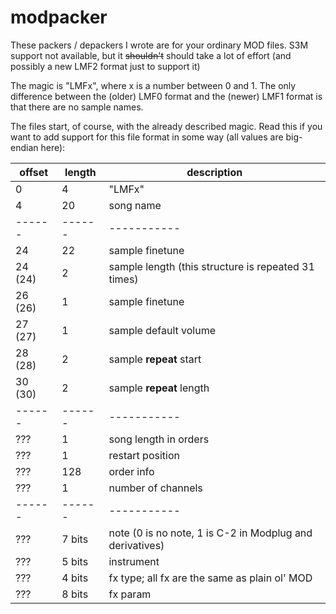 # modpacker
These packers / depackers I wrote are for your ordinary MOD files. S3M support not available, but it ~~shouldn't~~ should take a lot of effort (and possibly a new LMF2 format just to support it)

The magic is "LMFx", where x is a number between 0 and 1. The only difference between the (older) LMF0 format and the (newer) LMF1 format is that there are no sample names.

The files start, of course, with the already described magic. Read this if you want to add support for this file format in some way (all values are big-endian here):

| offset | length | description |
| ------ | ------ | ----------- |
| 0 | 4 | "LMFx" |
| 4 | 20 | song name |
| ------ | ------ | ----------- |
| 24 | 22 | sample finetune |
| 24 (24) | 2 | sample length (this structure is repeated 31 times) |
| 26 (26) | 1 | sample finetune |
| 27 (27) | 1 | sample default volume |
| 28 (28) | 2 | sample **repeat** start |
| 30 (30) | 2 | sample **repeat** length |
| ------ | ------ | ----------- |
| ??? | 1 | song length in orders |
| ??? | 1 | restart position |
| ??? | 128 | order info |
| ??? | 1 | number of channels |
| ------ | ------ | ----------- |
| ??? | 7 bits | note (0 is no note, 1 is C-2 in Modplug and derivatives) |
| ??? | 5 bits | instrument |
| ??? | 4 bits | fx type; all fx are the same as plain ol' MOD |
| ??? | 8 bits | fx param |
